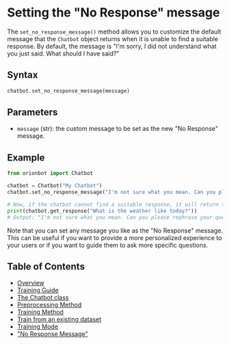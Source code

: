 # Setting the "No Response" message

The `set_no_response_message()` method allows you to customize the default message that the `Chatbot` object returns when it is unable to find a suitable response. By default, the message is "I'm sorry, I did not understand what you just said. What should I have said?"

## Syntax
```python
chatbot.set_no_response_message(message)
```

## Parameters

-   `message` (str): the custom message to be set as the new "No Response" message.

## Example

```python
from orionbot import Chatbot

chatbot = Chatbot("My Chatbot")
chatbot.set_no_response_message("I'm not sure what you mean. Can you please rephrase your question?")

# Now, if the chatbot cannot find a suitable response, it will return the custom message instead of the default one
print(chatbot.get_response("What is the weather like today?"))
# Output: "I'm not sure what you mean. Can you please rephrase your question?"
```

Note that you can set any message you like as the "No Response" message. This can be useful if you want to provide a more personalized experience to your users or if you want to guide them to ask more specific questions.

## Table of Contents
 
 - [Overview](README.md)
 - [Training Guide](TRAINING.md)
 - [The Chatbot class](CHATBOTCLASS.md)
 - [Preprocessing Method](PREPROCESSING.md)
 - [Training Method](TRAINMETHOD.md)
 - [Train from an existing dataset](DATASETTRAINING.md)
 - [Training Mode](TRAININGMODE.md)
 - ["No Response Message"](NORESPONSE.md)